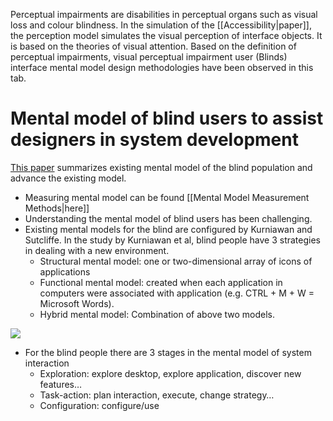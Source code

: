 Perceptual impairments are disabilities in perceptual organs such as visual loss and colour blindness. In the simulation of the [[Accessibility|paper]], the perception model simulates the visual perception of interface objects. It is based on the theories of visual attention. Based on the definition of perceptual impairments, visual perceptual impairment user (Blinds) interface mental model design methodologies have been observed in this tab.

# Mental model of blind users to assist designers in system development

[This paper](https://doi.org/10.1109/ITSIM.2010.5561350) summarizes existing mental model of the blind population and advance the existing model.
- Measuring mental model can be found [[Mental Model Measurement Methods|here]]
- Understanding the mental model of blind users has been challenging.
- Existing mental models for the blind are configured by Kurniawan and Sutcliffe. In the study by Kurniawan et al, blind people have 3 strategies in dealing with a new environment.
	- Structural mental model: one or two-dimensional array of icons of applications
	- Functional mental model: created when each application in computers were associated with application (e.g. CTRL + M + W = Microsoft Words).
	- Hybrid mental model: Combination of above two models.

  
![](https://lh7-rt.googleusercontent.com/docsz/AD_4nXdQ-jWkwE8JMBmbhb0Mx1E6Y-eYaUWPUGI6QSb28AetmttRcHWwQp2zObp0GlJ1jOlIklrfWJZhj4qD6oRS92k-UCsWFJOZq4wX1zIR8WozrtQdFYqGKZJ3K-1vK9WEZiBv4-0d?key=InPcM8oBWM0qEjlRW5SFMn1x)

- For the blind people there are 3 stages in the mental model of system interaction
	- Exploration: explore desktop, explore application, discover new features…
	- Task-action: plan interaction, execute, change strategy…
	- Configuration: configure/use
